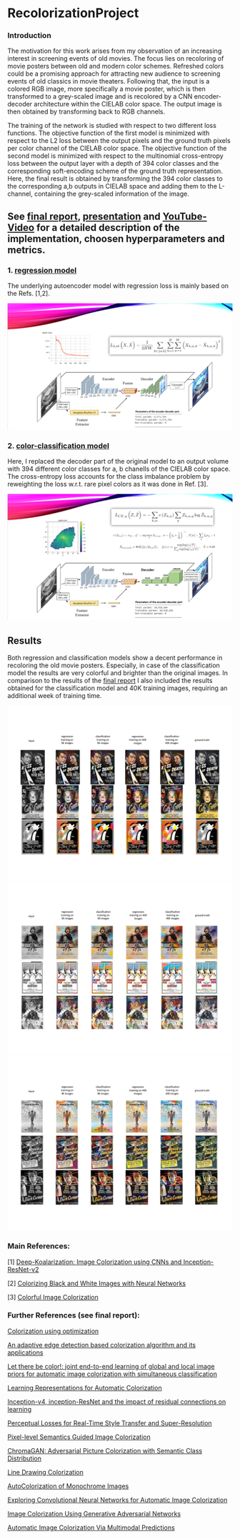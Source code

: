 # RecolorizationProject
### Introduction

The motivation for this work arises from my observation of an increasing interest in screening events of old movies.
The focus lies on recoloring of movie posters between old and modern color schemes. Refreshed colors could be a promising approach for attracting new audience to screening events of old classics in movie theaters. Following that, the input is a colored RGB image, more specifically a movie poster, which is then transformed to a grey-scaled image and is recolored by a CNN encoder-decoder architecture within the CIELAB color space. The output image is then obtained by transforming back to RGB channels.

The training of the network is studied with respect to two different loss functions. The objective function of the first model is minimized with respect to the L2 loss between the output pixels and the ground truth pixels per color channel of the CIELAB color space. The objective function of the second model is minimized with respect to the multinomial cross-entropy loss between the output layer with a depth of 394 color classes and the corresponding soft-encoding scheme of the ground truth representation. Here, the final result is obtained by transforming the 394 color classes to the corresponding a,b outputs in CIELAB space and adding them to the L-channel, containing the grey-scaled information of the image.


## See [final report](./AlexMeistrenko_CS230_Fall_2020_FinalReport.pdf), [presentation](./Automatic%20recolorization.pdf) and [YouTube-Video](https://www.youtube.com/watch?v=r_I2p61o_fk&t=1s) for a detailed description of the implementation, choosen hyperparameters and metrics. 

### 1. [regression model](./content/RecolorizationEncDecIResNet_regressionModel.ipynb)
The underlying autoencoder model with regression loss is mainly based on the Refs. [1,2].

<kbd>![plot](./modelRegression.png)</kbd>


### 2. [color-classification model](./content/RecolorizationEncDecIResNet_colorClassificationModel.ipynb)
Here, I replaced the decoder part of the original model to an output volume with 394 different color classes for a, b chanells of the CIELAB color space. The cross-entropy loss accounts for the class imbalance problem by reweighting the loss w.r.t. rare pixel colors as it was done in Ref. [3].

<kbd>![plot](./modelClassification.png)</kbd>





## Results

Both regression and classification models show a decent performance in recoloring the old movie posters. Especially, in case of the classification model the results are very colorful and brighter than the original images. In comparison to the results of the [final report](./AlexMeistrenko_CS230_Fall_2020_FinalReport.pdf) I also included the results obtained for the classification model and 40K training images, requiring an additional week of training time.   

<kbd>![plot](./finalResultFull1.png)</kbd>
<kbd>![plot](./finalResultFull2.png)</kbd>
<kbd>![plot](./finalResultFull3.png)</kbd>


### Main References:

[1] [Deep-Koalarization: Image Colorization using CNNs and Inception-ResNet-v2](https://github.com/baldassarreFe/deep-koalarization)

[2] [Colorizing Black and White Images with Neural Networks](https://github.com/emilwallner/Coloring-greyscale-images)

[3] [Colorful Image Colorization](https://richzhang.github.io/colorization/)


### Further References (see final report):

[Colorization using optimization](https://doi.org/10.1145/1015706.1015780)

[An adaptive edge detection based colorization algorithm and its applications](https://doi.org/10.1145/1101149.1101223)

[Let there be color!: joint end-to-end learning of global and local image priors for automatic image colorization with simultaneous classification](https://doi.org/10.1145/2897824.2925974)

[Learning Representations for Automatic Colorization](https://link.springer.com/chapter/10.1007/978-3-319-46493-0_35)

[Inception-v4, inception-ResNet and the impact of residual connections on learning](https://dl.acm.org/doi/10.5555/3298023.3298188)

[Perceptual Losses for Real-Time Style Transfer and Super-Resolution](https://www.springerprofessional.de/perceptual-losses-for-real-time-style-transfer-and-super-resolut/10708994)

[Pixel-level Semantics Guided Image Colorization](http://bmvc2018.org/contents/papers/0236.pdf)

[ChromaGAN: Adversarial Picture Colorization with Semantic Class Distribution](https://ieeexplore.ieee.org/document/9093389)

[Line Drawing Colorization](http://cs231n.stanford.edu/reports/2017/pdfs/425.pdf)

[AutoColorization of Monochrome Images](http://cs231n.stanford.edu/reports/2017/pdfs/418.pdf)

[Exploring Convolutional Neural Networks for Automatic Image Colorization](http://cs231n.stanford.edu/reports/2017/pdfs/409.pdf)

[Image Colorization Using Generative Adversarial Networks](https://github.com/ImagingLab/Colorizing-with-GANs)

[Automatic Image Colorization Via Multimodal Predictions](https://link.springer.com/chapter/10.1007/978-3-540-88690-7_10)

